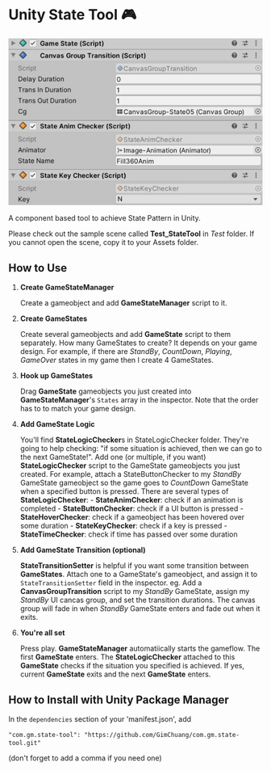 # Unity State Tool 🎮

![StateTool_Example](https://github.com/GimChuang/com.gm.state-tool/blob/master/readme_information/StateTool_Example.jpg)

A component based tool to achieve State Pattern in Unity.

Please check out the sample scene called **Test_StateTool** in *Test* folder. If you cannot open the scene, copy it to your Assets folder.

How to Use
---
1. **Create GameStateManager**

   Create a gameobject and add **GameStateManager** script to it.

2. **Create GameStates**

   Create several gameobjects and add **GameState** script to them separately. How many GameStates to create? It depends on your game design. For example, if there are *StandBy*, *CountDown*, *Playing*, *GameOver* states in my game then I create 4 GameStates.

3. **Hook up GameStates**

   Drag **GameState** gameobjects you just created into **GameStateManager**'s `States` array in the inspector. Note that the order has to to match your game design.

4. **Add GameState Logic**

   You'll find **StateLogicChecker**s in StateLogicChecker folder. They're going to help checking:  "if some situation is achieved, then we can go to the next GameState!".
Add one (or multiple, if you want) **StateLogicChecker** script to the GameState gameobjects you just created. 
For example, attach a StateButtonChecker to my *StandBy* GameState gameobject so the game goes to *CountDown* GameState when a specified button is pressed.
There are several types of  **StateLogicChecker**:
        - **StateAnimChecker**: check if an animation is completed
        - **StateButtonChecker**: check if a UI button is pressed
        - **StateHoverChecker**: check if a gameobject has been hovered over some duration
        - **StateKeyChecker**: check if a key is pressed
        - **StateTimeChecker**: check if time has passed over some duration
        
5. **Add GameState Transition (optional)**

   **StateTransitionSetter** is helpful if you want some transition between **GameStates**.
Attach one to a GameState's gameobject, and assign it to `StateTransitionSetter` field in the inspector.
eg. Add a **CanvasGroupTransition** script to my *StandBy* GameState, assign my *StandBy* UI cancas group, and set the transition durations. The canvas group will fade in when *StandBy* GameState enters and fade out when it exits.

6. **You're all set**

   Press play. **GameStateManager** automatiically starts the gameflow. The first **GameState** enters. The **StateLogicChecker** attached to this **GameState** checks if the situation you specified is achieved. If yes, current **GameState** exits and the next **GameState** enters.


How to Install with Unity Package Manager
---
In the `dependencies` section of your 'manifest.json', add
```
"com.gm.state-tool": "https://github.com/GimChuang/com.gm.state-tool.git"
```
(don't forget to add a comma if you need one)
